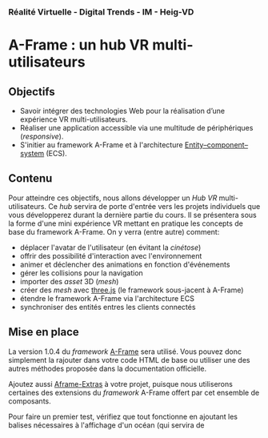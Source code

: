 ### Réalité Virtuelle - Digital Trends - IM - Heig-VD

# A-Frame : un hub VR multi-utilisateurs 

## Objectifs

- Savoir intégrer des technologies Web pour la réalisation d’une expérience VR multi-utilisateurs.
- Réaliser une application accessible via une multitude de périphériques (*responsive*).
-  S'initier au framework A-Frame et à l'architecture [Entity–component–system](https://aframe.io/docs/1.0.0/introduction/entity-component-system.html) (ECS).

## Contenu

Pour atteindre ces objectifs, nous allons développer un *Hub VR* multi-utilisateurs. Ce *hub* servira de porte d'entrée vers les projets individuels que vous développerez durant la dernière partie du cours. Il se présentera  sous la forme d'une mini expérience VR mettant en pratique les concepts de base du framework A-Frame. On y verra (entre autre) comment: 
- déplacer l'avatar de l'utilisateur (en évitant la *cinétose*)
- offrir des possibilité d'interaction avec l'environnement
- animer et déclencher des animations en fonction d'événements
- gérer les collisions pour la navigation
-  importer des *asset* 3D (*mesh*)
-  créer des *mesh* avec [three.js](https://threejs.org/) (le framework sous-jacent à A-Frame) 
- étendre le framework A-Frame via l'architecture ECS
- synchroniser des entités entres les clients connectés

## Mise en place

La version 1.0.4 du *framework* [A-Frame](https://aframe.io/docs/1.0.0/introduction/) sera utilisé. Vous pouvez donc simplement la rajouter dans votre code HTML de base ou utiliser une des autres méthodes proposée dans la documentation officielle.

Ajoutez aussi [Aframe-Extras](https://github.com/donmccurdy/aframe-extras) à votre projet, puisque nous utiliserons certaines des extensions du *framework* A-Frame offert par cet ensemble de composants.

Pour faire un premier test, vérifiez que tout fonctionne en ajoutant les balises nécessaires à l'affichage d'un océan (qui servira de 
<!--stackedit_data:
eyJoaXN0b3J5IjpbLTc3MTMzNDgzNiwtNzczNzI1MTcwLDEwMz
UyMDc4MzUsLTEyODgyODI0MCwtMjA5ODg4ODY5OSwtMTc3Mjg0
ODU1MCw3NDI3MTkzNzAsMTk3MjEyNjk5OF19
-->